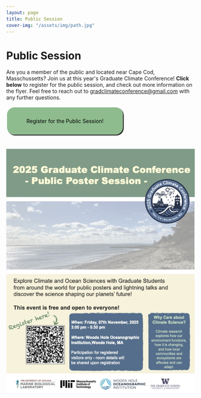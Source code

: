 ```yaml
---
layout: page
title: Public Session 
cover-img: "/assets/img/path.jpg"
---
```


# Public Session

Are you a member of the public and located near Cape Cod, Masschussetts? Join us at this year's Graduate Climate Conference! __Click below__ to register for the public session, and check out more information on the flyer. Feel free to reach out to [gradclimateconference@gmail.com](mailto:gradclimateconference@gmail.com) with any further questions. 

<style>
.button {
  border: none;
  color: black;
  padding: 1.5rem 3rem;
  text-align: center;
  text-decoration: none;
  display: inline-block;
  margin: 4px 2px;
  transition-duration: 0.3s;
  cursor: pointer;
  background-color: #8FBC8F; 
  border: 4px solid #8FBC8F;
  border-radius: 20px;
  box-shadow: 2px 2px 2px black;
}

.button:hover {
  background-color:lightgray;
  color: #0085A1;
  box-shadow: 2px 2px 2px black;
  text-decoration: underline;
}
</style>
<div class="text-center">
  <a target="_blank" href="[https://forms.gle/vCZsuyizsSuYM2Ms6](https://docs.google.com/forms/d/e/1FAIpQLSdvyIUYwE3fk5hPQVVDuebDebmVAjGMI1fc8hbaW93qJe4yZw/viewform)">
    <div class="button">Register for the Public Session!</div>
  </a>
</div>

<br> 
<br> 

<div align="center">
<img src="/assets/img/GCC_Public_Poster.jpg" alt="Public session flyer">
</div>

